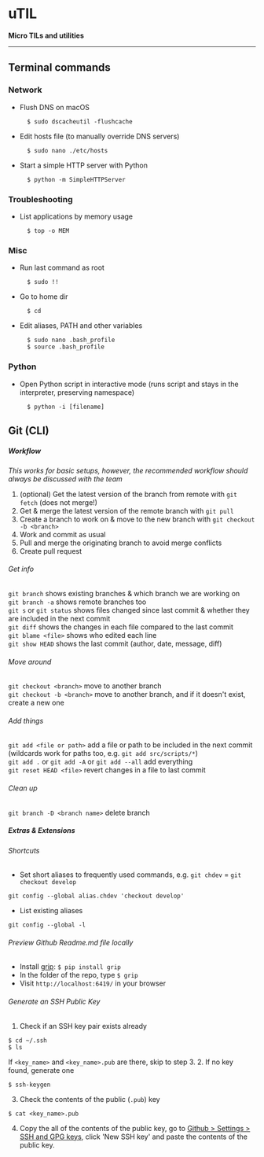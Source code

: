 # uTIL
**Micro TILs and utilities**

---

## Terminal commands

### Network

- Flush DNS on macOS

        $ sudo dscacheutil -flushcache
        
- Edit hosts file (to manually override DNS servers)

        $ sudo nano ./etc/hosts

- Start a simple HTTP server with Python

        $ python -m SimpleHTTPServer


### Troubleshooting

- List applications by memory usage

        $ top -o MEM

### Misc

- Run last command as root

        $ sudo !!

- Go to home dir 

        $ cd

- Edit aliases, PATH and other variables

        $ sudo nano .bash_profile
        $ source .bash_profile

### Python

- Open Python script in interactive mode (runs script and stays in the interpreter, preserving namespace)

        $ python -i [filename]

## Git (CLI)

##### Workflow

*This works for basic setups, however, the recommended workflow should always be discussed with the team*

1. (optional) Get the latest version of the branch from remote with `git fetch` (does not merge!)  
2. Get & merge the latest version of the remote branch with `git pull`  
3. Create a branch to work on & move to the new branch with `git checkout -b <branch>`  
4. Work and commit as usual  
5. Pull and merge the originating branch to avoid merge conflicts  
6. Create pull request  


###### Get info

`git branch` shows existing branches & which branch we are working on  
`git branch -a` shows remote branches too  
`git s` or `git status` shows files changed since last commit & whether they are included in the next commit  
`git diff` shows the changes in each file compared to the last commit  
`git blame <file>` shows who edited each line  
`git show HEAD` shows the last commit (author, date, message, diff)

###### Move around

`git checkout <branch>` move to another branch  
`git checkout -b <branch>` move to another branch, and if it doesn't exist, create a new one

###### Add things

`git add <file or path>` add a file or path to be included in the next commit (wildcards work for paths too, e.g. `git add src/scripts/*`)  
`git add .` or `git add -A` or `git add --all` add everything  
`git reset HEAD <file>` revert changes in a file to last commit

###### Clean up

`git branch -D <branch name>` delete branch

##### Extras & Extensions

###### Shortcuts

- Set short aliases to frequently used commands, e.g. `git chdev` = `git checkout develop`
```
git config --global alias.chdev 'checkout develop'
```
- List existing aliases
```
git config --global -l
```

###### Preview Github Readme.md file locally
  - Install [grip](https://github.com/joeyespo/grip): `$ pip install grip`
  - In the folder of the repo, type `$ grip`
  - Visit `http://localhost:6419/` in your browser

###### Generate an SSH Public Key

1. Check if an SSH key pair exists already
  ```
  $ cd ~/.ssh
  $ ls
  ```
  If `<key_name>` and `<key_name>.pub` are there, skip to step 3.
2. If no key found, generate one
  ```
  $ ssh-keygen
  ```
3. Check the contents of the public (`.pub`) key
  ```
  $ cat <key_name>.pub
  ```
4. Copy the all of the contents of the public key, go to [Github > Settings > SSH and GPG keys](https://github.com/settings/keys), click 'New SSH key' and paste the contents of the public key.